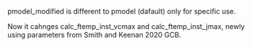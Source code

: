pmodel_modified is different to pmodel (dafault) only for specific use.

Now it cahnges calc_ftemp_inst_vcmax and calc_ftemp_inst_jmax, newly using parameters from Smith and Keenan 2020 GCB.